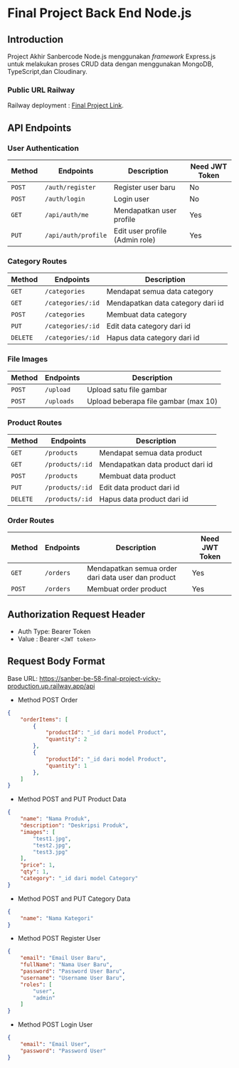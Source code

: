 # Final Project Back End Node.js

## Introduction

Project Akhir Sanbercode Node.js menggunakan _framework_ Express.js untuk melakukan proses CRUD data dengan menggunakan MongoDB, TypeScript,dan Cloudinary.

### Public URL Railway

Railway deployment : [Final Project Link](https://sanber-be-58-final-project-vicky-production.up.railway.app/api).

## API Endpoints

### User Authentication

| Method | Endpoints           | Description                          |  Need JWT Token|
| ------ | ------------------- | ------------------------------------ | -----|
| `POST` | `/auth/register`    | Register user baru | No                  |
| `POST` | `/auth/login`       | Login user     | No       |
| `GET`  | `/api/auth/me`      | Mendapatkan user profile |  Yes |
| `PUT`  | `/api/auth/profile` | Edit user profile (Admin role)  |Yes |

### Category Routes

|Method|Endpoints|Description|
|---| ---| ---|
| `GET`   | `/categories`   | Mendapat semua data category   |
|`GET`|`/categories/:id`| Mendapatkan data category dari id |
|`POST`|`/categories`|Membuat data category|
|`PUT`|`/categories/:id`| Edit data category dari id |
|`DELETE`|`/categories/:id`| Hapus data category dari id |

### File Images

|Method|Endpoints|Description|
|---| ---| ---|
| `POST`   | `/upload`   | Upload satu file gambar   |
| `POST`|`/uploads`|Upload beberapa file gambar (max 10)|

### Product Routes

|Method|Endpoints|Description|
|---| ---| ---|
|  `GET`  | `/products`   |  Mendapat semua data product  |
|`GET`|`/products/:id`| Mendapatkan data product dari id |
|`POST`|`/products`|Membuat data product|
|`PUT`|`/products/:id`| Edit data product dari id |
|`DELETE`|`/products/:id`| Hapus data product dari id |

### Order Routes

|Method|Endpoints|Description|  Need JWT Token|
|---| ---| ---|---|
|  `GET`  |  `/orders`  | Mendapatkan semua order dari data user dan product | Yes  |
|`POST`|`/orders`| Membuat order product | Yes |

## Authorization Request Header

* Auth Type: Bearer Token
* Value : Bearer `<JWT token>`

## Request Body Format

Base URL: <https://sanber-be-58-final-project-vicky-production.up.railway.app/api>

* Method POST Order

```json
{
    "orderItems": [
        {
            "productId": "_id dari model Product",
            "quantity": 2
        },
        {
            "productId": "_id dari model Product",
            "quantity": 1
        },
    ]
}
```

* Method POST and PUT Product Data

```json
{
    "name": "Nama Produk",
    "description": "Deskripsi Produk",
    "images": [
        "test1.jpg",
        "test2.jpg",
        "test3.jpg"
    ],
    "price": 1,
    "qty": 1,
    "category": "_id dari model Category"
}
```

* Method POST and PUT Category Data

```json
{
    "name": "Nama Kategori"
}
```

* Method POST Register User

```json
{
    "email": "Email User Baru",
    "fullName": "Nama User Baru",
    "password": "Password User Baru",
    "username": "Username User Baru",
    "roles": [
        "user",
        "admin"
    ]
}
```

* Method POST Login User

```json
{
    "email": "Email User",
    "password": "Password User"
}
```
